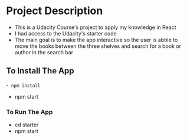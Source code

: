 # <My-Reads-Project>

# Project Description

- This is a Udacity Course's project to apply my knowledge in React
- I had access to the Udacity's starter code
- The main goal is to make the app interactive so the user is abble to move the books between the three shelves and search for a book or author in the search bar

## To Install The App

-` npm install`

- npm start

### To Run The App

- cd starter
- npm start

